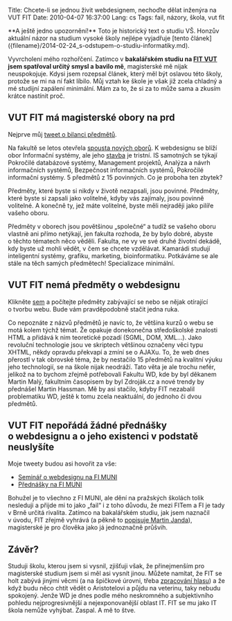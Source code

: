 Title: Chcete-li se jednou živit webdesignem, nechoďte dělat inženýra na VUT FIT
Date: 2010-04-07 16:37:00
Lang: cs
Tags: fail, názory, škola, vut fit

<div class="article-warning" markdown="1">
**A ještě jedno upozornění!** Toto je historický text o studiu VŠ. Honzův aktuální názor na studium vysoké školy nejlépe vyjadřuje [tento článek]({filename}/2014-02-24_s-odstupem-o-studiu-informatiky.md).
</div>

Vyvrcholení mého rozhořčení. Zatímco v **bakalářském studiu na [FIT VUT](http://www.fit.vutbr.cz) jsem spatřoval určitý smysl a bavilo mě**, magisterské mě nijak neuspokojuje. Kdysi jsem rozepsal článek, který měl být oslavou této školy, protože se mi na ní fakt líbilo. Můj vztah ke škole je však již zcela chladný a mé studijní zapálení minimální. Mám za to, že si za to může sama a zkusím krátce nastínit proč.

## VUT FIT má magisterské obory na prd

Nejprve můj [tweet o bilanci předmětů](https://twitter.com/honzajavorek/status/11262501696).

Na fakultě se letos otevřela [spousta nových oborů](http://www.fit.vutbr.cz/study/msc/program-l.php?id=6). K webdesignu se blíží obor Informační systémy, ale jeho [stavba](http://www.fit.vutbr.cz/study/msc/stplan-l.php?id=91) je tristní. IS samotných se týkají Pokročilé databázové systémy, Management projektů, Analýza a návrh informačních systémů, Bezpečnost informačních systémů, Pokročilé informační systémy. 5 předmětů z 15 povinných. Co je proboha ten zbytek?

Předměty, které byste si nikdy v životě nezapsali, jsou povinné. Předměty, které byste si zapsali jako volitelné, kdyby vás zajímaly, jsou povinně volitelné. A konečně ty, jež máte volitelné, byste měli nejraději jako pilíře vašeho oboru.

Předměty v oborech jsou povětšinou „společné“ a tudíž se vašeho oboru vlastně ani přímo netýkají, jen fakulta rozhoda, že by bylo dobré, abyste o těchto tématech něco věděli. Fakulta, ne vy ve své druhé životní dekádě, kdy byste už mohli vědět, v čem se chcete vzdělávat. Kamarádi studují inteligentní systémy, grafiku, marketing, bioinformatiku. Potkáváme se ale stále na těch samých předmětech! Specializace minimální.

## VUT FIT nemá předměty o webdesignu

Klikněte [sem](http://www.fit.vutbr.cz/study/course-l.php) a počítejte předměty zabývající se nebo se nějak otírající o tvorbu webu. Bude vám pravděpodobně stačit jedna ruka.

Co nepoznáte z názvů předmětů je navíc to, že většina kurzů o webu se motá kolem týchž témat. Že opakuje donekonečna středoškolské znalosti HTML a přidává k nim teoretické pozadí (SGML, DOM, XML…). Jako revoluční technologie jsou ve skriptech většinou označeny věci typu XHTML, někdy opravdu překvapí a zmíní se o AJAXu. To, že web dnes přerostl v tak obrovské téma, že by nestačilo 15 předmětů na kvalitní výuku jeho technologií, se na škole nijak neodráží. Tato věta je ale trochu nefér, jelikož na to bychom zřejmě potřebovali Fakultu WD, kde by byl děkanem Martin Malý, fakultním časopisem by byl Zdroják.cz a nové trendy by přednášel Martin Hassman. Mě by asi stačilo, kdyby FIT nezabalil problematiku WD, ještě k tomu zcela neaktuální, do jednoho či dvou předmětů.

## VUT FIT nepořádá žádné přednášky o webdesignu a o jeho existenci v podstatě neuslyšíte

Moje tweety budou asi hovořit za vše:

-   [Seminář o webdesignu na FI MUNI](http://twitter.com/honzajavorek/statuses/11758034097)
-   [Přednášky na FI MUNI](http://twitter.com/honzajavorek/statuses/11327777859)

Bohužel je to všechno z FI MUNI, ale dění na pražských školách tolik nesleduji a přijde mi to jako „fail“ i z toho důvodu, že mezi FITem a FI je tady v Brně určitá rivalita. Zatímco na bakalářském studiu, jak jsem naznačil v úvodu, FIT zřejmě vyhrává (a pěkně to [popisuje Martin Janda](http://oldblog.martinjanda.com/ostatni/mu-fi-vs-vut-fit/)), magisterské je pro člověka jako já jednoznačně průšvih.

## Závěr?

Studuji školu, kterou jsem si vysnil, zjišťuji však, že přinejmenším pro magisterské studium jsem si měl asi vysnít jinou. Můžete namítat, že FIT se holt zabývá jinými věcmi (a na špičkové úrovni, třeba [zpracování hlasu](http://speech.fit.vutbr.cz/)) a že když budu něco chtít vědět o Aristotelovi a půjdu na veterinu, taky nebudu spokojený. Jenže WD je dnes podle mého neskromného a subjektivního pohledu nejprogresivnější a nejexponovanější oblast IT. FIT se mu jako IT škola nemůže vyhýbat. Zaspal. A mě to štve.
